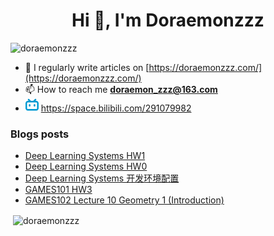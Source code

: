 <!--

### Hi there 👋

**Doraemonzzz/Doraemonzzz** is a ✨ _special_ ✨ repository because its `README.md` (this file) appears on your GitHub profile.

Here are some ideas to get you started:

- 🔭 I’m currently working on ...
- 🌱 I’m currently learning ...
- 👯 I’m looking to collaborate on ...
- 🤔 I’m looking for help with ...
- 💬 Ask me about ...
- 📫 How to reach me: ...
- 😄 Pronouns: ...
- ⚡ Fun fact: ...
-->



<h1 align="center">Hi 👋, I'm Doraemonzzz</h1>
<p align="left"> <img src="https://komarev.com/ghpvc/?username=doraemonzzz&label=Profile%20views&color=0e75b6&style=flat" alt="doraemonzzz" /> </p>

- 📝 I regularly write articles on [https://doraemonzzz.com/](https://doraemonzzz.com/)
- 📫 How to reach me **doraemon_zzz@163.com**
- ![](./bilibili.png) https://space.bilibili.com/291079982

### Blogs posts
<!-- BLOG-POST-LIST:START -->
- [Deep Learning Systems HW1](http://www.doraemonzzz.com/2022/10/17/2022-10-17-Deep-Learning-Systems-HW1/)
- [Deep Learning Systems HW0](http://www.doraemonzzz.com/2022/10/17/2022-10-17-Deep-Learning-Systems-HW0/)
- [Deep Learning Systems 开发环境配置](http://www.doraemonzzz.com/2022/10/16/2022-10-16-Deep-Learning-Systems-%E5%BC%80%E5%8F%91%E7%8E%AF%E5%A2%83%E9%85%8D%E7%BD%AE/)
- [GAMES101 HW3](http://www.doraemonzzz.com/2022/10/16/2022-10-16-GAMES101-HW3/)
- [GAMES102 Lecture 10 Geometry 1 &lpar;Introduction&rpar;](http://www.doraemonzzz.com/2022/10/16/2022-10-16-GAMES102-Lecture-10-Geometry-1-(Introduction)/)
<!-- BLOG-POST-LIST:END -->

<p>&nbsp;<img align="center" src="https://github-readme-stats.vercel.app/api?username=doraemonzzz&show_icons=true&locale=en" alt="doraemonzzz" /></p>